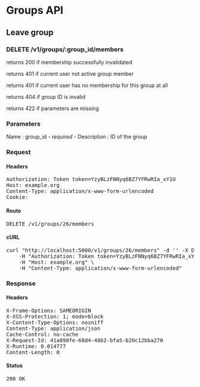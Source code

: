 # Groups API

## Leave group

### DELETE /v1/groups/:group_id/members

returns 200 if membership successfully invalidated

returns 401 if current user not active group member

returns 401 if current user has no membership for this group at all

returns 404 if group ID is invalid

returns 422 if parameters are missing

### Parameters

Name : group_id *- required -*
Description : ID of the group

### Request

#### Headers

<pre>Authorization: Token token=YzyBLzFNNyq6BZ7YFRwRIa_xY1U
Host: example.org
Content-Type: application/x-www-form-urlencoded
Cookie: </pre>

#### Route

<pre>DELETE /v1/groups/26/members</pre>

#### cURL

<pre class="request">curl &quot;http://localhost:5000/v1/groups/26/members&quot; -d &#39;&#39; -X DELETE \
	-H &quot;Authorization: Token token=YzyBLzFNNyq6BZ7YFRwRIa_xY1U&quot; \
	-H &quot;Host: example.org&quot; \
	-H &quot;Content-Type: application/x-www-form-urlencoded&quot;</pre>

### Response

#### Headers

<pre>X-Frame-Options: SAMEORIGIN
X-XSS-Protection: 1; mode=block
X-Content-Type-Options: nosniff
Content-Type: application/json
Cache-Control: no-cache
X-Request-Id: 41a098fe-68d4-4862-bfa5-b20c12bba270
X-Runtime: 0.014777
Content-Length: 0</pre>

#### Status

<pre>200 OK</pre>

